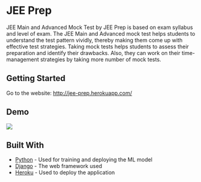 # JEE Prep
JEE Main and Advanced Mock Test by JEE Prep is based on exam syllabus and level of exam. The JEE Main and Advanced mock test helps students to understand the test pattern vividly, thereby making them come up with effective test strategies. Taking mock tests helps students to assess their preparation and identify their drawbacks. Also, they can work on their time-management strategies by taking more number of mock tests.

## Getting Started

Go to the website: http://jee-prep.herokuapp.com/

## Demo

![](Demo.gif)


## Built With
* [Python](https://docs.python.org/3/) - Used for training and deploying the ML model
* [Django](https://www.djangoproject.com/) - The web framework used
* [Heroku](https://devcenter.heroku.com/categories/reference) - Used to deploy the application
